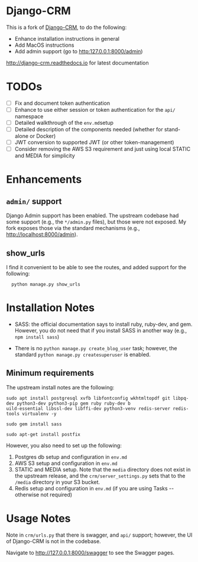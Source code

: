 # Django-CRM

This is a fork of [Django-CRM](https://github.com/MicroPyramid/Django-CRM), to do the following:

* Enhance installation instructions in general
* Add MacOS instructions
* Add admin support (go to <http:127.0.0.1:8000/admin>)

<http://django-crm.readthedocs.io> for latest documentation

# TODOs

* [ ] Fix and document token authentication
* [ ] Enhance to use either session or token authentication for the `api/` namespace
* [ ] Detailed walkthrough of the `env.md`setup
* [ ] Detailed description of the components needed (whether for stand-alone or Docker)
* [ ] JWT conversion to supported JWT (or other token-management)
* [ ] Consider removing the AWS S3 requirement and just using local STATIC and MEDIA for 
simplicity

# Enhancements

## `admin/` support

Django Admin support has been enabled.  The upstream codebase had some support (e.g., the
`*/admin.py` files), but those were not exposed.  My fork exposes those via the standard
mechanisms (e.g., <http://localhost:8000/admin>).

## show_urls

I find it convenient to be able to see the routes, and added support for the following:
```
  python manage.py show_urls
```

# Installation Notes

* SASS: the official documentation says to install ruby, ruby-dev, and gem.  However, you do
  not need that if you install SASS in another way (e.g., `npm install sass`)

* There is no `python manage.py create_blog_user` task; however, the standard 
  `python manage.py createsuperuser` is enabled.


## Minimum requirements

The upstream install notes are the following:

```
sudo apt install postgresql xvfb libfontconfig wkhtmltopdf git libpq-dev python3-dev python3-pip gem ruby ruby-dev b
uild-essential libssl-dev libffi-dev python3-venv redis-server redis-tools virtualenv -y

sudo gem install sass

sudo apt-get install postfix
```

However, you also need to set up the following:
1. Postgres db setup and configuration in `env.md`
2. AWS S3 setup and configuration in `env.md`
3. STATIC and MEDIA setup.  Note that the `media` directory does not exist in the upstream
  release, and the `crm/server_settings.py` sets that to the `/media` directory in your S3 bucket.
4. Redis setup and configuration in `env.md` (if you are using Tasks -- otherwise not required)

# Usage Notes

Note in `crm/urls.py` that there is swagger, and `api/` support; however, the UI of Django-CRM
is not in the codebase.

Navigate to <http://127.0.0.1:8000/swagger> to see the Swagger pages.


